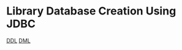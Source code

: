 # Library Database Creation Using JDBC
[DDL](https://github.com/MohamedTharif/JDBC-with-SQL/blob/master/JDBC/src/sql/DDL.java)
[DML](https://github.com/MohamedTharif/JDBC-with-SQL/blob/master/JDBC/src/sql/DML.java)
